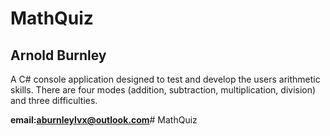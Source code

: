 # MathQuiz  


## Arnold Burnley


A C# console application designed to test and develop the users arithmetic skills. There are four modes (addition, subtraction, multiplication, division)  
and three difficulties. 

**email:aburnleylvx@outlook.com**# MathQuiz

